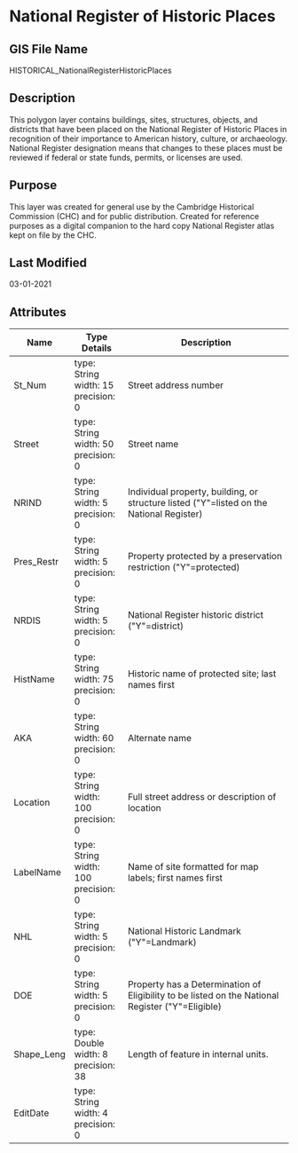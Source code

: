 # National Register of Historic Places
## GIS File Name
HISTORICAL_NationalRegisterHistoricPlaces
## Description
<DIV STYLE="text-align:Left;"><DIV><DIV><P><SPAN>This polygon layer contains buildings, sites, structures, objects, and districts that have been placed on the National Register of Historic Places in recognition of their importance to American history, culture, or archaeology. National Register designation means that changes to these places must be reviewed if federal or state funds, permits, or licenses are used.</SPAN></P></DIV></DIV></DIV>

## Purpose
This layer was created for general use by the Cambridge Historical Commission (CHC) and for public distribution. Created for reference purposes as a digital companion to the hard copy National Register atlas kept on file by the CHC.
## Last Modified
03-01-2021
## Attributes
|Name|Type Details|Description|
|----|------------|-----------|
|St_Num|type: String<br/>width: 15<br/>precision: 0|Street address number|
|Street|type: String<br/>width: 50<br/>precision: 0|Street name|
|NRIND|type: String<br/>width: 5<br/>precision: 0|Individual property, building, or structure listed ("Y"=listed on the National Register)|
|Pres_Restr|type: String<br/>width: 5<br/>precision: 0|Property protected by a preservation restriction ("Y"=protected)|
|NRDIS|type: String<br/>width: 5<br/>precision: 0|National Register historic district ("Y"=district)|
|HistName|type: String<br/>width: 75<br/>precision: 0|Historic name of protected site; last names first|
|AKA|type: String<br/>width: 60<br/>precision: 0|Alternate name|
|Location|type: String<br/>width: 100<br/>precision: 0|Full street address or description of location|
|LabelName|type: String<br/>width: 100<br/>precision: 0|Name of site formatted for map labels; first names first|
|NHL|type: String<br/>width: 5<br/>precision: 0|National Historic Landmark ("Y"=Landmark)|
|DOE|type: String<br/>width: 5<br/>precision: 0|Property has a Determination of Eligibility to be listed on the National Register ("Y"=Eligible)|
|Shape_Leng|type: Double<br/>width: 8<br/>precision: 38|Length of feature in internal units. |
|EditDate|type: String<br/>width: 4<br/>precision: 0||
